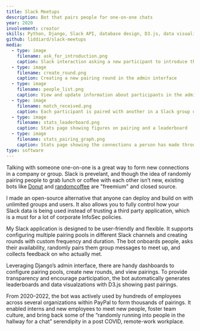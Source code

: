 ```yaml
---
title: Slack Meetups
description: Bot that pairs people for one-on-one chats
year: 2020
involvement: creator
skills: Python, Django, Slack API, database design, D3.js, data visualization, Docker
github: liddiard/slack-meetups
media:
  - type: image
    filename: ask_for_introduction.png
    caption: Slack interaction asking a new participant to introduce themselves to complete onboarding
  - type: image
    filename: create_round.png
    caption: Creating a new pairing round in the admin interface
  - type: image
    filename: people_list.png
    caption: View and update information about participants in the admin interface
  - type: image
    filename: match_received.png
    caption: Each participant is paired with another in a Slack group direct message
  - type: image
    filename: stats_leaderboard.png
    caption: Stats page showing figures on pairing and a leaderboard
  - type: image
    filename: stats_pairing_graph.png
    caption: Stats page showing the connections a person has made through the bot. Orange lines show pairs that met, while gray lines show pairs that didn’t. Circles are sized based on the number of people each person has met.
type: software
---
```


Talking with someone one-on-one is a great way to form new connections in a company or group. Slack is prevelant, and though the idea of randomly pairing people to grab lunch or coffee with each other isn’t new, existing bots like [Donut](https://www.donut.com) and [randomcoffee](https://www.random-coffee.com/) are "freemium" and closed source.

I made an open-source alternative that anyone can deploy and build on with unlimited groups and users. It also allows you to fully control how your Slack data is being used instead of trusting a third party application, which is a must for a lot of corporate InfoSec policies.

My Slack application is designed to be user-friendly and flexible. It supports configuring multiple pairing pools in different Slack channels and creating rounds with custom frequency and duration. The bot onboards people, asks their availability, randomly pairs them group messages to meet up, and collects feedback on who actually met.

Leveraging Django’s admin interface, there are handy dashboards to configure pairing pools, create new rounds, and view pairings. To provide transparency and encourage participation, the bot automatically generates leaderboards and data visualzations with D3.js showing past pairings.

From 2020–2022, the bot was actively used by hundreds of employees across several organizations within PayPal to form thousands of pairings. It enabled interns and new employees to meet new people, foster team culture, and bring back some of the “randomly running into people in the hallway for a chat” serendipity in a post COVID, remote-work workplace.